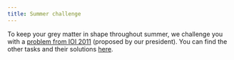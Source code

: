 ```yaml
---
title: Summer challenge
---
```


To keep your grey matter in shape throughout summer, we challenge you with a [problem from IOI 2011](http://www.ioi2011.or.th/hsc/tasks/EN/ricehub.pdf) (proposed by our president). 
You can find the other tasks and their solutions [here](http://www.ioi2011.or.th/tasks). 
